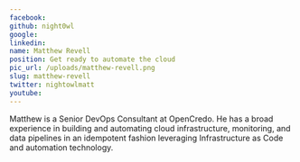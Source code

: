 ```yaml
---
facebook: 
github: night0wl
google: 
linkedin: 
name: Matthew Revell
position: Get ready to automate the cloud
pic_url: /uploads/matthew-revell.png
slug: matthew-revell
twitter: nightowlmatt
youtube: 
---
```

<p>Matthew is a Senior DevOps Consultant at OpenCredo. He has a broad experience in building and automating cloud infrastructure, monitoring, and data pipelines in an idempotent fashion leveraging Infrastructure as Code and automation technology.</p>
